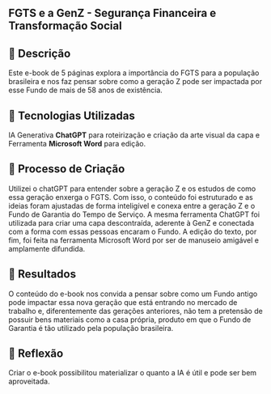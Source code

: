 ## FGTS e a GenZ - Segurança Financeira e Transformação Social

## 📒 Descrição
Este e-book de 5 páginas explora a importância do FGTS para a população brasileira e nos faz pensar sobre como a geração Z pode ser impactada por esse Fundo de mais de 58 anos de existência.

## 🤖 Tecnologias Utilizadas
IA Generativa __ChatGPT__ para roteirização e criação da arte visual da capa e\
Ferramenta __Microsoft Word__ para edição.

## 🧐 Processo de Criação
Utilizei o chatGPT para entender sobre a geração Z e os estudos de como essa geração enxerga o FGTS. Com isso, o conteúdo foi estruturado e as ideias foram ajustadas de forma inteligível e conexa entre a geração Z e o Fundo de Garantia do Tempo de Serviço. A mesma ferramenta ChatGPT foi utilizada para criar uma capa descontraída, aderente à GenZ e conectada com a forma com essas pessoas encaram o Fundo. A edição do texto, por fim, foi feita na ferramenta Microsoft Word por ser de manuseio amigável e amplamente difundida.

## 🚀 Resultados
O conteúdo do e-book nos convida a pensar sobre como um Fundo antigo pode impactar essa nova geração que está entrando no mercado de trabalho e, diferentemente das gerações anteriores, não tem a pretensão de possuir bens materiais como a casa própria, produto em que o Fundo de Garantia é tão utilizado pela população brasileira.

## 💭 Reflexão
Criar o e-book possibilitou materializar o quanto a IA é útil e pode ser bem aproveitada.

